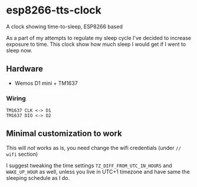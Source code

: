 # esp8266-tts-clock

A clock showing time-to-sleep, ESP8266 based 

As a part of my attempts to regulate my sleep cycle I've decided to increase exposure to time. This clock show how much sleep I would get if I went to sleep now.

## Hardware

- Wemos D1 mini + TM1637

### Wiring

```
TM1637 CLK <-> D1
TM1637 DIO <-> D2
```

## Minimal customization to work

This will *not* works as is, you need change the wifi credentials (under `// wifi` section)

I suggest tweaking the time settings `TZ_DIFF_FROM_UTC_IN_HOURS` and `WAKE_UP_HOUR` as well, unless you live in UTC+1 timezone and have same the sleeping schedule as I do.
